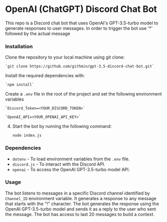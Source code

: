# OpenAI (ChatGPT) Discord Chat Bot

This repo is a Discord chat bot that uses OpenAI's GPT-3.5-turbo model to generate responses to user messages. In order to trigger the bot use '*' followed by the actual message

### Installation

Clone the repository to your local machine using git clone: 
	
    `git clone https://github.com/githmin/gpt-3.5-discord-chat-bot.git`

Install the required dependencies with: 
   	
    `npm install`

Create a `.env` file in the root of the project and set the following environment variables
	 
    `Discord_Token=<YOUR_DISCORD_TOKEN>`
	    
	`OpenAI_API=<YOUR_OPENAI_API_KEY>`

    
4.  Start the bot by running the following command:
    
    `node index.js`
    

### Dependencies

-   `dotenv` - To load environment variables from the `.env` file.
-   `discord.js` - To interact with the Discord API.
-   `openai` - To access the OpenAI GPT-3.5-turbo model API.

### Usage

The bot listens to messages in a specific Discord channel identified by `Channel_ID` environment variable. It generates a response to any message that starts with the "!" character. The bot generates the response using the OpenAI GPT-3.5-turbo model and sends it as a reply to the user who sent the message. The bot has access to last 20 messages to build a context.
